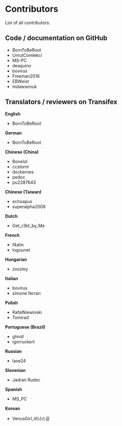 # Contributors

List of all contributors.

## Code / documentation on GitHub
- BornToBeRoot
- UmutComlekci
- MS-PC
- deaquino
- bovirus
- Freeman2016
- EBWeist
- mdawsonuk

## Translators / reviewers on Transifex

**English**
- BornToBeRoot

**German**
- BornToBeRoot

**Chinese (China)**
- Bonelol 
- ccstorm
- dockernes
- pedoc
- pu2287643

**Chinese (Taiwan)**
- echoapus
- superalpha2008

**Dutch**
- Get_r3kt_by_Me 

**French**
- f4alm
- logounet

**Hungarian**
- zoozley

**Italian**
- bovirus
- simone.ferrari

**Polish**
- RafalNiewinski
- Tomirad

**Portuguese (Brazil)**
- ghroll
- igorruckert

**Russian**
- laxe24

**Slovenian**
- Jadran Rudec

**Spanish**
- MS_PC

**Korean**
- VenusGirl_비너스걸
